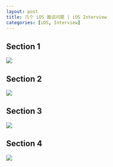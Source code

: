 ```yaml
---
layout: post
title: 几个 iOS 面试问题 | iOS Interview
categories: [iOS, Interview]
---
```


## Section 1
![](https://fangr-cc-image.oss-cn-beijing.aliyuncs.com/18-11-30/13483958.jpg)

## Section 2
![](https://fangr-cc-image.oss-cn-beijing.aliyuncs.com/18-11-30/64657547.jpg)

## Section 3
![](https://fangr-cc-image.oss-cn-beijing.aliyuncs.com/18-11-30/71527803.jpg)

## Section 4
![](https://fangr-cc-image.oss-cn-beijing.aliyuncs.com/18-11-30/97038988.jpg)

